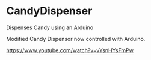 # CandyDispenser
Dispenses Candy using an Arduino


Modified Candy Dispensor now controlled with Arduino. 

https://www.youtube.com/watch?v=vYsnHYsFmPw
